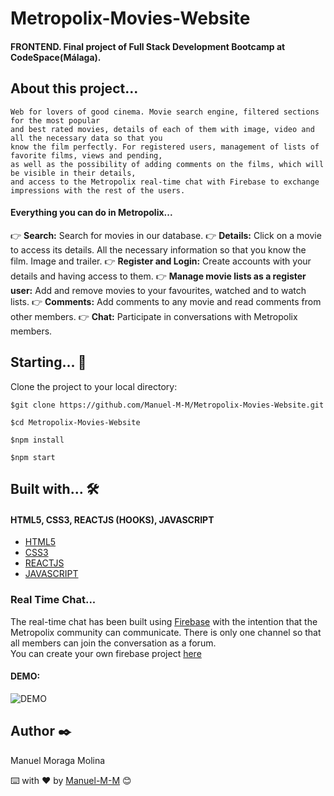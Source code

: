 # Metropolix-Movies-Website

#### FRONTEND. Final project of Full Stack Development Bootcamp at CodeSpace(Málaga).

## About this project...

```
Web for lovers of good cinema. Movie search engine, filtered sections for the most popular  
and best rated movies, details of each of them with image, video and all the necessary data so that you  
know the film perfectly. For registered users, management of lists of favorite films, views and pending,  
as well as the possibility of adding comments on the films, which will be visible in their details,  
and access to the Metropolix real-time chat with Firebase to exchange impressions with the rest of the users.
```

#### Everything you can do in Metropolix...

👉 **Search:** Search for movies in our database.
👉 **Details:** Click on a movie to access its details. All the necessary information so that you know the film. Image and trailer. 
👉 **Register and Login:**  Create accounts with your details and having access to them.
👉 **Manage movie lists as a register user:** Add and remove movies to your favourites, watched and to watch lists. 
👉 **Comments:** Add comments to any movie and read comments from other members.
👉 **Chat:** Participate in conversations with Metropolix members.

## Starting...  🚀
 Clone the project to your local directory:
````
$git clone https://github.com/Manuel-M-M/Metropolix-Movies-Website.git
````
````
$cd Metropolix-Movies-Website
````
````
$npm install
````
````
$npm start
````

## Built with...  🛠️

#### HTML5, CSS3, REACTJS (HOOKS), JAVASCRIPT

- [HTML5](https://developer.mozilla.org/en-US/docs/Web/Guide/HTML/HTML5)
- [CSS3](https://developer.mozilla.org/en-US/docs/Web/CSS) 
- [REACTJS](https://reactjs.org/) 
- [JAVASCRIPT](https://developer.mozilla.org/en-US/docs/Learn/JavaScript/First_steps/What_is_JavaScript)

### Real Time Chat...

The real-time chat has been built using [Firebase](https://en.wikipedia.org/wiki/Firebase) with the intention that the Metropolix community can communicate. There is only one channel so that all members can join the conversation as a forum.  
You can create your own firebase project [here](https://firebase.google.com/)

#### DEMO:

![DEMO](src/img/resources/chat2.gif)

## Author  ✒️

Manuel Moraga Molina

⌨️ with ❤️ by [Manuel-M-M](https://github.com/Manuel-M-M) 😊


